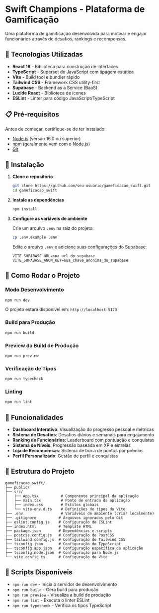 # Swift Champions - Plataforma de Gamificação

Uma plataforma de gamificação desenvolvida para motivar e engajar funcionários através de desafios, rankings e recompensas.

## 🚀 Tecnologias Utilizadas

- **React 18** - Biblioteca para construção de interfaces
- **TypeScript** - Superset do JavaScript com tipagem estática
- **Vite** - Build tool e bundler rápido
- **Tailwind CSS** - Framework CSS utility-first
- **Supabase** - Backend as a Service (BaaS)
- **Lucide React** - Biblioteca de ícones
- **ESLint** - Linter para código JavaScript/TypeScript

## 📋 Pré-requisitos

Antes de começar, certifique-se de ter instalado:

- [Node.js](https://nodejs.org/) (versão 16.0 ou superior)
- [npm](https://www.npmjs.com/) (geralmente vem com o Node.js)
- [Git](https://git-scm.com/)

## 🔧 Instalação

1. **Clone o repositório**
   ```bash
   git clone https://github.com/seu-usuario/gameficacao_swift.git
   cd gameficacao_swift
   ```

2. **Instale as dependências**
   ```bash
   npm install
   ```

3. **Configure as variáveis de ambiente**
   
   Crie um arquivo `.env` na raiz do projeto:
   ```bash
   cp .env.example .env
   ```
   
   Edite o arquivo `.env` e adicione suas configurações do Supabase:
   ```env
   VITE_SUPABASE_URL=sua_url_do_supabase
   VITE_SUPABASE_ANON_KEY=sua_chave_anonima_do_supabase
   ```

## 🚦 Como Rodar o Projeto

### Modo Desenvolvimento

```bash
npm run dev
```

O projeto estará disponível em: `http://localhost:5173`

### Build para Produção

```bash
npm run build
```

### Preview da Build de Produção

```bash
npm run preview
```

### Verificação de Tipos

```bash
npm run typecheck
```

### Linting

```bash
npm run lint
```

## 🌟 Funcionalidades

- **Dashboard Interativo**: Visualização do progresso pessoal e métricas
- **Sistema de Desafios**: Desafios diários e semanais para engajamento
- **Ranking de Funcionários**: Leaderboard com pontuação e conquistas
- **Sistema de Níveis**: Progressão baseada em XP e estrelas
- **Loja de Recompensas**: Sistema de troca de pontos por prêmios
- **Perfil Personalizado**: Gestão de perfil e conquistas

## 📁 Estrutura do Projeto

```
gameficacao_swift/
├── public/
├── src/
│   ├── App.tsx          # Componente principal da aplicação
│   ├── main.tsx         # Ponto de entrada da aplicação
│   ├── index.css        # Estilos globais
│   └── vite-env.d.ts    # Definições de tipos do Vite
├── .env                 # Variáveis de ambiente (criar localmente)
├── .gitignore          # Arquivos ignorados pelo Git
├── eslint.config.js    # Configuração do ESLint
├── index.html          # Template HTML
├── package.json        # Dependências e scripts
├── postcss.config.js   # Configuração do PostCSS
├── tailwind.config.js  # Configuração do Tailwind CSS
├── tsconfig.json       # Configuração do TypeScript
├── tsconfig.app.json   # Configuração específica da aplicação
├── tsconfig.node.json  # Configuração para Node.js
└── vite.config.ts      # Configuração do Vite
```

## 🎯 Scripts Disponíveis

- `npm run dev` - Inicia o servidor de desenvolvimento
- `npm run build` - Gera build para produção
- `npm run preview` - Visualiza a build de produção
- `npm run lint` - Executa o linter ESLint
- `npm run typecheck` - Verifica os tipos TypeScript




